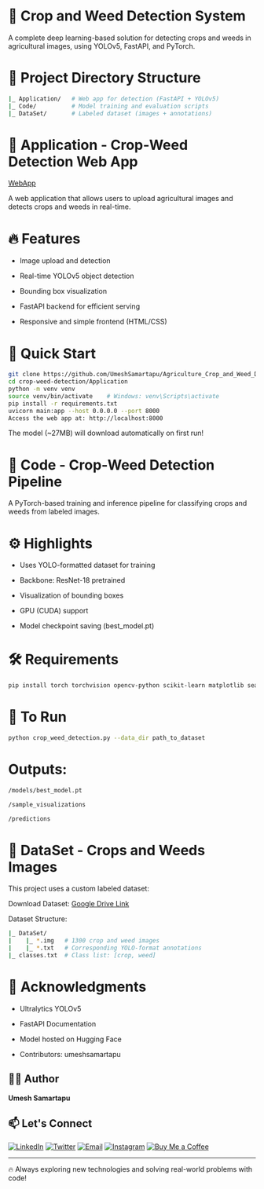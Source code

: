# 🌾 Crop and Weed Detection System

A complete deep learning-based solution for detecting crops and weeds in agricultural images, using YOLOv5, FastAPI, and PyTorch.

# 📁 Project Directory Structure
```bash
|_ Application/   # Web app for detection (FastAPI + YOLOv5)
|_ Code/          # Model training and evaluation scripts
|_ DataSet/       # Labeled dataset (images + annotations)
```

# 📌 Application - Crop-Weed Detection Web App

[WebApp]()

A web application that allows users to upload agricultural images and detects crops and weeds in real-time.

# 🔥 Features

- Image upload and detection

- Real-time YOLOv5 object detection

- Bounding box visualization

- FastAPI backend for efficient serving

- Responsive and simple frontend (HTML/CSS)

# 🚀 Quick Start

```bash
git clone https://github.com/UmeshSamartapu/Agriculture_Crop_and_Weed_Detection_upskillcampus_Edunet_DSML_Internship
cd crop-weed-detection/Application
python -m venv venv
source venv/bin/activate    # Windows: venv\Scripts\activate
pip install -r requirements.txt
uvicorn main:app --host 0.0.0.0 --port 8000
Access the web app at: http://localhost:8000
```

The model (~27MB) will download automatically on first run!

# 📌 Code - Crop-Weed Detection Pipeline
A PyTorch-based training and inference pipeline for classifying crops and weeds from labeled images.

# ⚙️ Highlights

- Uses YOLO-formatted dataset for training

- Backbone: ResNet-18 pretrained

- Visualization of bounding boxes

- GPU (CUDA) support

- Model checkpoint saving (best_model.pt)

# 🛠️ Requirements
```bash
pip install torch torchvision opencv-python scikit-learn matplotlib seaborn pandas Pillow
```

# 🚀 To Run
```bash
python crop_weed_detection.py --data_dir path_to_dataset
```

# Outputs:
```bash
/models/best_model.pt

/sample_visualizations

/predictions
```

# 📌 DataSet - Crops and Weeds Images
This project uses a custom labeled dataset:

Download Dataset: [Google Drive Link]()

Dataset Structure:
```bash
|_ DataSet/
|    |_ *.img   # 1300 crop and weed images
|    |_ *.txt   # Corresponding YOLO-format annotations
|_ classes.txt  # Class list: [crop, weed]
```

# 🙌 Acknowledgments

- Ultralytics YOLOv5

- FastAPI Documentation

- Model hosted on Hugging Face

- Contributors: umeshsamartapu

## 👨‍💻 Author

**Umesh Samartapu**  

## 📫 Let's Connect

[![LinkedIn](https://img.shields.io/badge/-LinkedIn-0077B5?style=flat-square&logo=linkedin&logoColor=white)](https://www.linkedin.com/in/umeshsamartapu/)
[![Twitter](https://img.shields.io/badge/-Twitter-1DA1F2?style=flat-square&logo=twitter&logoColor=white)](https://x.com/umeshsamartapu)
[![Email](https://img.shields.io/badge/-Email-D14836?style=flat-square&logo=gmail&logoColor=white)](mailto:umeshsamartapu@gmail.com)
[![Instagram](https://img.shields.io/badge/-Instagram-E4405F?style=flat-square&logo=instagram&logoColor=white)](https://www.instagram.com/umeshsamartapu/)
[![Buy Me a Coffee](https://img.shields.io/badge/-Buy%20Me%20a%20Coffee-FBAD19?style=flat-square&logo=buymeacoffee&logoColor=black)](https://www.buymeacoffee.com/umeshsamartapu)

---

🔥 Always exploring new technologies and solving real-world problems with code!
  
